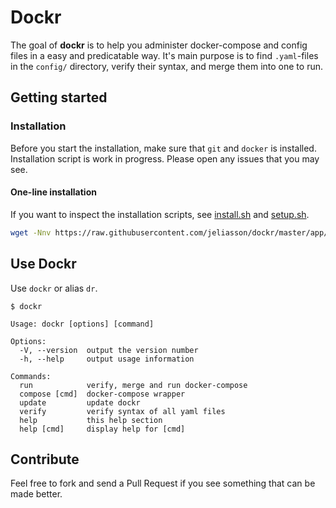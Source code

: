 # Dockr
The goal of **dockr** is to help you administer docker-compose and config files in a easy and predicatable way. It's main purpose is to find `.yaml`-files in the `config/` directory, verify their syntax, and merge them into one to run.

## Getting started
### Installation
Before you start the installation, make sure that `git` and `docker` is installed. 
Installation script is work in progress. Please open any issues that you may see.

#### One-line installation
If you want to inspect the installation scripts, see [install.sh](https://raw.githubusercontent.com/jeliasson/dockr/master/app/scripts/install.sh) and [setup.sh](https://raw.githubusercontent.com/jeliasson/dockr/master/app/scripts/setup.sh).
```bash
wget -Nnv https://raw.githubusercontent.com/jeliasson/dockr/master/app/scripts/install.sh 2>&1 >/dev/null && bash install.sh
```

## Use Dockr
Use `dockr` or alias `dr`.
```text
$ dockr

Usage: dockr [options] [command]

Options:
  -V, --version  output the version number
  -h, --help     output usage information

Commands:
  run            verify, merge and run docker-compose
  compose [cmd]  docker-compose wrapper
  update         update dockr
  verify         verify syntax of all yaml files
  help           this help section
  help [cmd]     display help for [cmd]
```


## Contribute
Feel free to fork and send a Pull Request if you see something that can be made better.